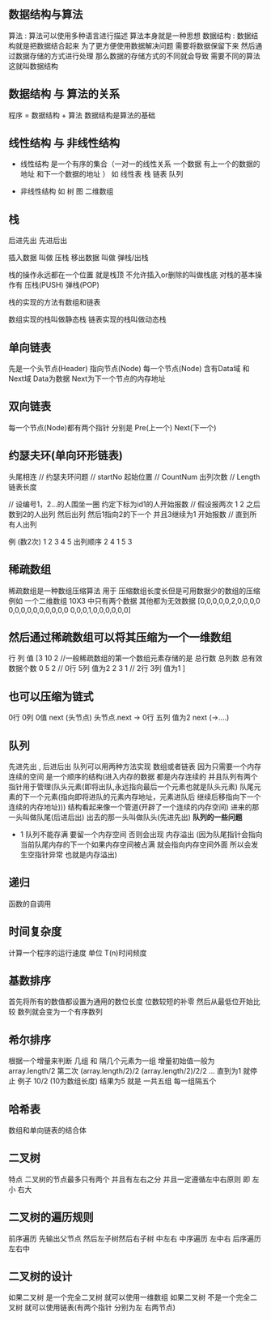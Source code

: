 ## 数据结构与算法
   算法
   :
   算法可以使用多种语言进行描述 算法本身就是一种思想 
   数据结构
   :
   数据结构就是把数据结合起来 为了更方便使用数据解决问题 需要将数据保留下来
   然后通过数据存储的方式进行处理 那么数据的存储方式的不同就会导致 需要不同的算法
   这就叫数据结构
   
## 数据结构 与 算法的关系
 程序 = 数据结构 + 算法
 数据结构是算法的基础


## 线性结构 与 非线性结构 
 - 线性结构 是一个有序的集合（一对一的线性关系 一个数据 有上一个的数据的地址 和下一个数据的地址  ）
 如 
   线性表
   栈
   链表
   队列




 - 非线性结构
  如
    树
    图
    二维数组
   

## 栈
  后进先出
  先进后出
  
插入数据 叫做 压栈
移出数据 叫做 弹栈/出栈

栈的操作永远都在一个位置 就是栈顶 不允许插入or删除的叫做栈底
对栈的基本操作有 压栈(PUSH) 弹栈(POP)

栈的实现的方法有数组和链表

数组实现的栈叫做静态栈
链表实现的栈叫做动态栈


## 单向链表
先是一个头节点(Header) 指向节点(Node)
每一个节点(Node) 含有Data域 和Next域
Data为数据
Next为下一个节点的内存地址

## 双向链表
每一个节点(Node)都有两个指针
分别是 Pre(上一个) Next(下一个)


## 约瑟夫环(单向环形链表)
头尾相连
//    约瑟夫环问题
//    startNo 起始位置
//    CountNum 出列次数
//    Length 链表长度

//    设编号1，2...的人围坐一圈 约定下标为id1的人开始报数
//    假设报两次 1 2 之后 数到2的人出列 然后出列   然后1指向2的下一个  并且3继续为1 开始报数
//    直到所有人出列


例 (数2次)
 1 2 3 4 5
出列顺序
 2 4 1 5 3


## 稀疏数组
 稀疏数组是一种数组压缩算法
 用于 压缩数组长度长但是可用数据少的数组的压缩
例如 一个二维数组 10X3 中只有两个数据 其他都为无效数据
 [0,0,0,0,0,2,0,0,0,0
  0,0,0,0,0,0,0,0,0,0
  0,0,0,1,0,0,0,0,0,0]
 
## 然后通过稀疏数组可以将其压缩为一个一维数组
  行 列 值
 [3  10 2   //一般稀疏数组的第一个数组元素存储的是  总行数 总列数 总有效数据个数 
  0  5  2  // 0行 5列 值为2
  2  3  1  // 2行 3列 值为1
] 

## 也可以压缩为链式
 0行 0列 0值 next  (头节点)
 头节点.next -> 0行 五列 值为2 next (->....)
 

## 队列
先进先出 , 后进后出
队列可以用两种方法实现 数组或者链表 因为只需要一个内存连续的空间
是一个顺序的结构(进入内存的数据 都是内存连续的 并且队列有两个指针用于管理(队头元素(即将出队,永远指向最后一个元素也就是队头元素) 队尾元素的下一个元素(指向即将进队的元素内存地址，元素进队后 继续后移指向下一个连续的内存地址)))
结构看起来像一个管道(开辟了一个连续的内存空间)
进来的那一头叫做队尾(后进后出)
出去的那一头叫做队头(先进先出)
**队列的一些问题**
  - 1 队列不能存满 要留一个内存空间 否则会出现 内存溢出 (因为队尾指针会指向当前队尾内存的下一个如果内存空间被占满 就会指向内存空间外面 所以会发生空指针异常 也就是内存溢出)


## 递归
 函数的自调用
 
## 时间复杂度
 计算一个程序的运行速度
  单位
 T(n)时间频度
 

## 基数排序
 首先将所有的数值都设置为通用的数位长度 位数较短的补零 然后从最低位开始比较
 数列就会变为一个有序数列
 
## 希尔排序 
  根据一个增量来判断 几组 和 隔几个元素为一组
  增量初始值一般为 array.length/2
            第二次 (array.length/2)/2
  (array.length/2)/2/2 ...
直到为1 就停止
 例子 10/2 (10为数组长度)
 结果为5 就是 一共五组 每一组隔五个

## 哈希表
数组和单向链表的结合体

## 二叉树
特点 二叉树的节点最多只有两个 并且有左右之分
并且一定遵循左中右原则 即 左小 右大

## 二叉树的遍历规则
 前序遍历 先输出父节点 然后左子树然后右子树 中左右
 中序遍历 左中右
 后序遍历 左右中

## 二叉树的设计
 如果二叉树 是一个完全二叉树 就可以使用一维数组
 如果二叉树 不是一个完全二叉树 就可以使用链表(有两个指针 分别为左 右两节点)
  